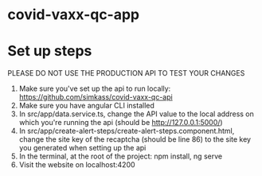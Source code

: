 # covid-vaxx-qc-app

# Set up steps

PLEASE DO NOT USE THE PRODUCTION API TO TEST YOUR CHANGES

1. Make sure you've set up the api to run locally: https://github.com/simkass/covid-vaxx-qc-api
2. Make sure you have angular CLI installed
4. In src/app/data.service.ts, change the API value to the local address on which you're running the api (should be http://127.0.0.1:5000/)
5. In src/app/create-alert-steps/create-alert-steps.component.html, change the site key of the recaptcha (should be line 86) to the site key you generated when setting up the api
6. In the terminal, at the root of the project: npm install, ng serve
7. Visit the website on localhost:4200
